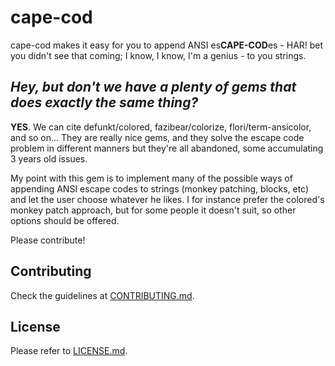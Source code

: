 cape-cod
========

cape-cod makes it easy for you to append ANSI es**CAPE-COD**es - HAR! bet you didn't see
that coming; I know, I know, I'm a genius - to you strings.

## *Hey, but don't we have a plenty of gems that does exactly the same thing?*

**YES**. We can cite defunkt/colored, fazibear/colorize, flori/term-ansicolor, and so on...
They are really nice gems, and they solve the escape code problem in different manners
but they're all abandoned, some accumulating 3 years old issues.

My point with this gem is to implement many of the possible ways of appending ANSI escape
codes to strings (monkey patching, blocks, etc) and let the user choose whatever he likes.
I for instance prefer the colored's monkey patch approach, but for some people it
doesn't suit, so other options should be offered.

Please contribute!

## Contributing

Check the guidelines at [CONTRIBUTING.md](CONTRIBUTING.md).

## License

Please refer to [LICENSE.md](LICENSE.md).